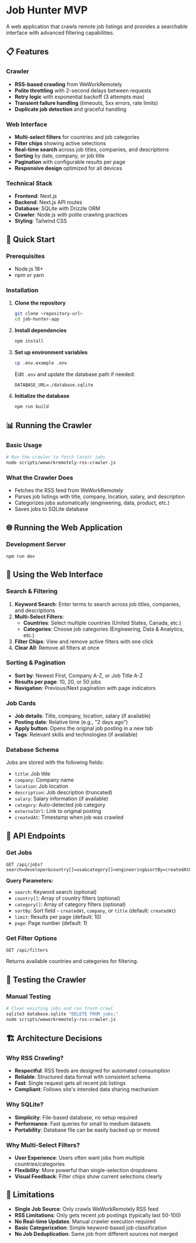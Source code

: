 # Job Hunter MVP

A web application that crawls remote job listings and provides a searchable interface with advanced filtering capabilities.

## 📋 Features

### Crawler
- **RSS-based crawling** from WeWorkRemotely
- **Polite throttling** with 2-second delays between requests
- **Retry logic** with exponential backoff (3 attempts max)
- **Transient failure handling** (timeouts, 5xx errors, rate limits)
- **Duplicate job detection** and graceful handling

### Web Interface
- **Multi-select filters** for countries and job categories
- **Filter chips** showing active selections
- **Real-time search** across job titles, companies, and descriptions
- **Sorting** by date, company, or job title
- **Pagination** with configurable results per page
- **Responsive design** optimized for all devices

### Technical Stack
- **Frontend**: Next.js
- **Backend**: Next.js API routes
- **Database**: SQLite with Drizzle ORM
- **Crawler**: Node.js with polite crawling practices
- **Styling**: Tailwind CSS

## 🚀 Quick Start

### Prerequisites
- Node.js 18+ 
- npm or yarn

### Installation

1. **Clone the repository**
   ```bash
   git clone <repository-url>
   cd job-hunter-app
   ```

2. **Install dependencies**
   ```bash
   npm install
   ```

3. **Set up environment variables**
   ```bash
   cp .env.example .env
   ```
   Edit `.env` and update the database path if needed:
   ```
   DATABASE_URL=./database.sqlite
   ```

4. **Initialize the database**
   ```bash
   npm run build
   ```

## 📊 Running the Crawler

### Basic Usage
```bash
# Run the crawler to fetch latest jobs
node scripts/weworkremotely-rss-crawler.js
```

### What the Crawler Does
- Fetches the RSS feed from WeWorkRemotely
- Parses job listings with title, company, location, salary, and description
- Categorizes jobs automatically (engineering, data, product, etc.)
- Saves jobs to SQLite database

## 🌐 Running the Web Application

### Development Server
```bash
npm run dev
```

## 📱 Using the Web Interface

### Search & Filtering
1. **Keyword Search**: Enter terms to search across job titles, companies, and descriptions
2. **Multi-Select Filters**:
   - **Countries**: Select multiple countries (United States, Canada, etc.)
   - **Categories**: Choose job categories (Engineering, Data & Analytics, etc.)
3. **Filter Chips**: View and remove active filters with one click
4. **Clear All**: Remove all filters at once

### Sorting & Pagination
- **Sort by**: Newest First, Company A-Z, or Job Title A-Z
- **Results per page**: 10, 20, or 50 jobs
- **Navigation**: Previous/Next pagination with page indicators

### Job Cards
- **Job details**: Title, company, location, salary (if available)
- **Posting date**: Relative time (e.g., "2 days ago")
- **Apply button**: Opens the original job posting in a new tab
- **Tags**: Relevant skills and technologies (if available)


### Database Schema
Jobs are stored with the following fields:
- `title`: Job title
- `company`: Company name  
- `location`: Job location
- `description`: Job description (truncated)
- `salary`: Salary information (if available)
- `category`: Auto-detected job category
- `externalUrl`: Link to original posting
- `createdAt`: Timestamp when job was crawled

## 📝 API Endpoints

### Get Jobs
```
GET /api/jobs?search=developer&country[]=usa&category[]=engineering&sortBy=createdAt&limit=10&page=1
```

**Query Parameters:**
- `search`: Keyword search (optional)
- `country[]`: Array of country filters (optional)
- `category[]`: Array of category filters (optional)
- `sortBy`: Sort field - `createdAt`, `company`, or `title` (default: `createdAt`)
- `limit`: Results per page (default: 10)
- `page`: Page number (default: 1)

### Get Filter Options
```
GET /api/filters
```
Returns available countries and categories for filtering.

## 🧪 Testing the Crawler

### Manual Testing
```bash
# Clear existing jobs and run fresh crawl
sqlite3 database.sqlite "DELETE FROM jobs;"
node scripts/weworkremotely-rss-crawler.js
```

## 🏗️ Architecture Decisions

### Why RSS Crawling?
- **Respectful**: RSS feeds are designed for automated consumption
- **Reliable**: Structured data format with consistent schema
- **Fast**: Single request gets all recent job listings
- **Compliant**: Follows site's intended data sharing mechanism

### Why SQLite?
- **Simplicity**: File-based database, no setup required
- **Performance**: Fast queries for small to medium datasets
- **Portability**: Database file can be easily backed up or moved

### Why Multi-Select Filters?
- **User Experience**: Users often want jobs from multiple countries/categories
- **Flexibility**: More powerful than single-selection dropdowns  
- **Visual Feedback**: Filter chips show current selections clearly

## 🚨 Limitations

- **Single Job Source**: Only crawls WeWorkRemotely RSS feed
- **RSS Limitations**: Only gets recent job postings (typically last 50-100)
- **No Real-time Updates**: Manual crawler execution required
- **Basic Categorization**: Simple keyword-based job classification
- **No Job Deduplication**: Same job from different sources not merged
